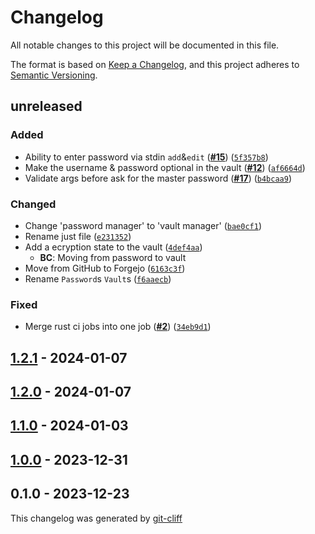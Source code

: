 # Changelog
All notable changes to this project will be documented in this file.

The format is based on [Keep a Changelog](https://keepachangelog.com/en/1.0.0/),
and this project adheres to [Semantic Versioning](https://semver.org/spec/v2.0.0.html).

## unreleased
### Added
-  Ability to enter password via stdin `add`&`edit` ([**#15**](https://git.4rs.nl/awiteb/lprs/issues/15)) ([`5f357b8`](https://git.4rs.nl/awiteb/lprs/commit/5f357b89cb6a49be1c5461fa4b6cd5aaec8e541f))
-  Make the username & password optional in the vault ([**#12**](https://git.4rs.nl/awiteb/lprs/issues/12)) ([`af6664d`](https://git.4rs.nl/awiteb/lprs/commit/af6664da5c08cc39cf732d64ba74de1731095723))
-  Validate args before ask for the master password ([**#17**](https://git.4rs.nl/awiteb/lprs/issues/17)) ([`b4bcaa9`](https://git.4rs.nl/awiteb/lprs/commit/b4bcaa92ca63b7c71ea5c28d5e9a6af3ecb88a91))
### Changed
-  Change 'password manager' to 'vault manager' ([`bae0cf1`](https://git.4rs.nl/awiteb/lprs/commit/bae0cf174736d9a1cd61becd20f7d87cf137249c))
-  Rename just file ([`e231352`](https://git.4rs.nl/awiteb/lprs/commit/e231352009c21886772b8f039d3e51ba0aeb7616))
-  Add a ecryption state to the vault ([`4def4aa`](https://git.4rs.nl/awiteb/lprs/commit/4def4aadb20cc367d57466dc5e88c3043e468d20))
    - **BC**:  Moving from password to vault
-  Move from GitHub to Forgejo ([`6163c3f`](https://git.4rs.nl/awiteb/lprs/commit/6163c3ff26ab81b07490a798f4047a09565ab1ac))
-  Rename `Password`s `Vault`s ([`f6aaecb`](https://git.4rs.nl/awiteb/lprs/commit/f6aaecb9cf43d7dfa3ef653ff0cd117b3197308b))
### Fixed
-  Merge rust ci jobs into one job ([**#2**](https://git.4rs.nl/awiteb/lprs/issues/2)) ([`34eb9d1`](https://git.4rs.nl/awiteb/lprs/commit/34eb9d10f0ad514c6a7878fd8415a50f04db2be8))

## [1.2.1](https://git.4rs.nl/awiteb/lprs/compare/v1.2.0..v1.2.1) - 2024-01-07

## [1.2.0](https://git.4rs.nl/awiteb/lprs/compare/v1.1.0..v1.2.0) - 2024-01-07

## [1.1.0](https://git.4rs.nl/awiteb/lprs/compare/v1.0.0..v1.1.0) - 2024-01-03

## [1.0.0](https://git.4rs.nl/awiteb/lprs/compare/v0.1.0..v1.0.0) - 2023-12-31

## 0.1.0 - 2023-12-23

This changelog was generated by [git-cliff](https://github.com/orhun/git-cliff)
